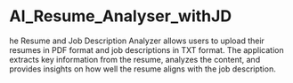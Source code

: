 # AI_Resume_Analyser_withJD
he Resume and Job Description Analyzer allows users to upload their resumes in PDF format and job descriptions in TXT format. The application extracts key information from the resume, analyzes the content, and provides insights on how well the resume aligns with the job description.
